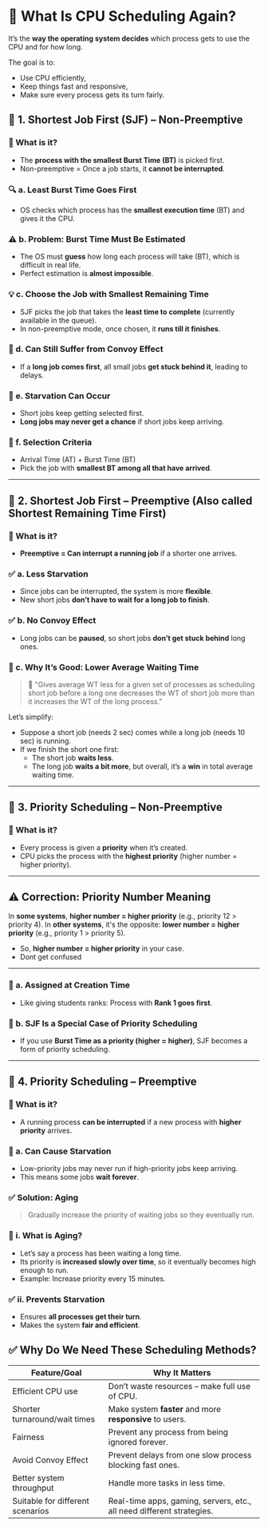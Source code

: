 # 🧠 What Is CPU Scheduling Again?

It’s the **way the operating system decides** which process gets to use the CPU and for how long.

The goal is to:
- Use CPU efficiently,
- Keep things fast and responsive,
- Make sure every process gets its turn fairly.

## 🔹 1. **Shortest Job First (SJF) – Non-Preemptive**

### 📌 What is it?
- The **process with the smallest Burst Time (BT)** is picked first.
- Non-preemptive = Once a job starts, it **cannot be interrupted**.

### 🔍 a. **Least Burst Time Goes First**
- OS checks which process has the **smallest execution time** (BT) and gives it the CPU.

### ⚠️ b. **Problem: Burst Time Must Be Estimated**
- The OS must **guess** how long each process will take (BT), which is difficult in real life.
- Perfect estimation is **almost impossible**.

### 💡 c. **Choose the Job with Smallest Remaining Time**
- SJF picks the job that takes the **least time to complete** (currently available in the queue).
- In non-preemptive mode, once chosen, it **runs till it finishes**.

### 🚛 d. **Can Still Suffer from Convoy Effect**
- If a **long job comes first**, all small jobs **get stuck behind it**, leading to delays.


### 🛑 e. **Starvation Can Occur**
- Short jobs keep getting selected first.
- **Long jobs may never get a chance** if short jobs keep arriving.

### 🧾 f. **Selection Criteria**
- Arrival Time (AT) + Burst Time (BT)
- Pick the job with **smallest BT among all that have arrived**.


---

## 🔹 2. **Shortest Job First – Preemptive (Also called Shortest Remaining Time First)**

### 📌 What is it?
- **Preemptive = Can interrupt a running job** if a shorter one arrives.

### ✅ a. **Less Starvation**
- Since jobs can be interrupted, the system is more **flexible**.
- New short jobs **don’t have to wait for a long job to finish**.

### ✅ b. **No Convoy Effect**
- Long jobs can be **paused**, so short jobs **don’t get stuck behind** long ones.

### 🌟 c. **Why It’s Good: Lower Average Waiting Time**
> 📌 "Gives average WT less for a given set of processes as scheduling short job before a long one decreases the WT of short job more than it increases the WT of the long process."

Let’s simplify:
- Suppose a short job (needs 2 sec) comes while a long job (needs 10 sec) is running.
- If we finish the short one first:
  - The short job **waits less**.
  - The long job **waits a bit more**, but overall, it’s a **win** in total average waiting time.

---

## 🔸 3. **Priority Scheduling – Non-Preemptive**

### 📌 What is it?
- Every process is given a **priority** when it’s created.
- CPU picks the process with the **highest priority** (higher number = higher priority).

---

## ⚠️ Correction: Priority Number Meaning

In **some systems**, **higher number = higher priority** (e.g., priority 12 > priority 4).
In **other systems**, it's the opposite: **lower number = higher priority** (e.g., priority 1 > priority 5).

* So, **higher number = higher priority** in your case.
* Dont get confused

---

### 📘 a. **Assigned at Creation Time**
- Like giving students ranks: Process with **Rank 1 goes first**.

### 🔁 b. **SJF Is a Special Case of Priority Scheduling**
- If you use **Burst Time as a priority (higher = higher)**, SJF becomes a form of priority scheduling.

---


## 🔸 4. **Priority Scheduling – Preemptive**

### 📌 What is it?
- A running process **can be interrupted** if a new process with **higher priority** arrives.

### 🚫 a. **Can Cause Starvation**
- Low-priority jobs may never run if high-priority jobs keep arriving.
- This means some jobs **wait forever**.

### ✅ Solution: **Aging**
> Gradually increase the priority of waiting jobs so they eventually run.

### 🧓 i. **What is Aging?**
- Let’s say a process has been waiting a long time.
- Its priority is **increased slowly over time**, so it eventually becomes high enough to run.
- Example: Increase priority every 15 minutes.

### ✅ ii. **Prevents Starvation**
- Ensures **all processes get their turn**.
- Makes the system **fair and efficient**.

## ✅ Why Do We Need These Scheduling Methods?

| Feature/Goal                      | Why It Matters                                                      |
|----------------------------------|----------------------------------------------------------------------|
| Efficient CPU use                | Don’t waste resources – make full use of CPU.                        |
| Shorter turnaround/wait times    | Make system **faster** and more **responsive** to users.             |
| Fairness                         | Prevent any process from being ignored forever.                     |
| Avoid Convoy Effect              | Prevent delays from one slow process blocking fast ones.            |
| Better system throughput         | Handle more tasks in less time.                                      |
| Suitable for different scenarios | Real-time apps, gaming, servers, etc., all need different strategies.|
